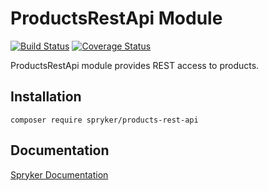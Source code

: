 # ProductsRestApi Module
[![Build Status](https://travis-ci.org/spryker/products-rest-api.svg)](https://travis-ci.org/spryker/products-rest-api)
[![Coverage Status](https://coveralls.io/repos/github/spryker/products-rest-api/badge.svg)](https://coveralls.io/github/spryker/products-rest-api)

ProductsRestApi module provides REST access to products.

## Installation

```
composer require spryker/products-rest-api
```

## Documentation

[Spryker Documentation](https://academy.spryker.com/developing_with_spryker/module_guide/modules.html)
